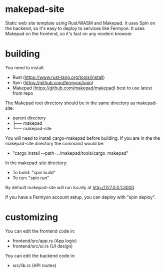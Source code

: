 # makepad-site
 Static web site template using Rust/WASM and Makepad.
 It uses Spin on the backend, so it's easy to deploy to services like Fermyon.
 It uses Makepad on the frontend, so it's fast on any modern browser.

# building
You need to install:
- Rust (https://www.rust-lang.org/tools/install)
- Spin (https://github.com/fermyon/spin)
- Makepad (https://github.com/makepad/makepad) best to use latest from repo

The Makepad root directory should be in the same directory as makepad-site:

- parent directory
-  ├── makepad
-  └── makepad-site

You will need to install cargo-makepad before building. If you are in the the makepad-site directory the command would be:
- "cargo install --path=../makepad/tools/cargo_makepad"

In the makepad-site directory:
- To build: "spin build"
- To run: "spin run"

By default makepad-site will run locally at http://127.0.0.1:3000.

If you have a Fermyon account setup, you can deploy with "spin deploy".

# customizing
You can edit the frontend code in:
- frontend/src/app.rs (App logic)
- frontend/src/ui.rs (UI design)

You can edit the backend code in:
- src/lib.rs (API routes)